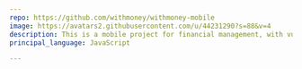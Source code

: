 ```yaml
---
repo: https://github.com/withmoney/withmoney-mobile
image: https://avatars2.githubusercontent.com/u/44231290?s=88&v=4
description: This is a mobile project for financial management, with vue.js.
principal_language: JavaScript

---
```

